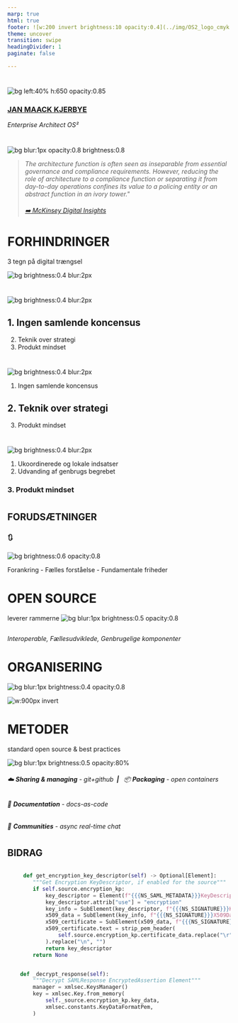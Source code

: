 ```yaml
---
marp: true
html: true
footer: ![w:200 invert brightness:10 opacity:0.4](../img/OS2_logo_cmyk.svg)
theme: uncover
transition: swipe
headingDivider: 1
paginate: false

---
```

#
![bg left:40% h:650 opacity:0.85](https://images.pexels.com/photos/6168066/pexels-photo-6168066.jpeg?auto=compress&cs=tinysrgb&w=1260&h=750&dpr=1)

### [JAN MAACK KJERBYE]()
*Enterprise Architect OS²*
<!-- _footer: "jan@os2.eu" -->



<!--
Bred erfaring med værdiskabelse fra både private og offentlige orgs.

Jeg brænder for en mere åben og robust offentlig sektor

-->



#
<!-- class: invert -->

![bg blur:1px opacity:0.8 brightness:0.8](https://images.unsplash.com/photo-1515856251934-766e064d7b09?q=80&w=1335&auto=format&fit=crop&ixlib=rb-4.0.3&ixid=M3wxMjA3fDB8MHxwaG90by1wYWdlfHx8fGVufDB8fHx8fA%3D%3D)

> _The architecture function is often seen as inseparable from essential governance and compliance requirements. However, reducing the role of architecture to a compliance function or separating it from day-to-day operations confines its value to a policing entity or an abstract function in an ivory tower."_
> 
> ###### [:arrow_right: McKinsey Digital Insights](https://www.mckinsey.com/capabilities/mckinsey-digital/our-insights/tech-forward/quantum-technology-use-cases-as-fuel-for-value-in-finance)

# **FORHINDRINGER**

3 tegn på digital trængsel

![bg brightness:0.4 blur:2px](https://vejle24.dk/files/nyheder24/styles/article_top_fullwidth_1x/public/media/2018/16/trafikprop.jpg?itok=6iFNaEVN)

<!--
Bro fra Rasmus - så meget værdi at høste MEN

Hvorfor genbruger vi så ikke.?

Det kan ikke passe at det giver så stor værdi og at vi ikke gør det?

Klassisk filosofisk fejlslutning

Vi sidder også i trakfikpropper næsten hver dag 

En digital trængsel

Alle mand for sig selv
Jeg har flere gange siddet i en "lynbus" på E45 denne sommer
Det var ikke p.g.a. bussen at vi ikke kom frem, det var p.g.a. trængsel.


-->
#
![bg brightness:0.4 blur:2px](https://images.pexels.com/photos/716661/pexels-photo-716661.jpeg?auto=compress&cs=tinysrgb&w=1260&h=750&dpr=1)
## **1. Ingen samlende koncensus**
<!--        - Indkøb eller fælles anvendelse italesættes som genbrug 
Der kan ikke findes en officiel definition at følge
Og vi har ikke som myndigheder besluttet at deltage i et genbrugs fælleskab-->
2. Teknik over strategi
3. Produkt mindset


<!-- transition: glow -->

#
![bg brightness:0.4 blur:2px](https://images.pexels.com/photos/716661/pexels-photo-716661.jpeg?auto=compress&cs=tinysrgb&w=1260&h=750&dpr=1)
1. Ingen samlende koncensus
## **2. Teknik over strategi**
<!--    - Drevet af ildsjæle ofte teknikere
    - Fokus på teknik istedet for strategi 
    Manglen-->
3. Produkt mindset



#
![bg brightness:0.4 blur:2px](https://images.pexels.com/photos/716661/pexels-photo-716661.jpeg?auto=compress&cs=tinysrgb&w=1260&h=750&dpr=1)

1. Ukoordinerede og lokale indsatser
2. Udvanding af genbrugs begrebet
### **3. Produkt mindset**

<!--   
    - Manglende fokus på strategi og fremtids sikring
    
    - Tendens til at opfinde nye metoder for hver indsats istedet for genbrug af metoder

- Håndteres som "feature complete" indkøb
- Feature complete
-  Indkøb og kravspec skillsets risikerer at stå i vejen isteder for at hjælpe
- Teams med evner for kontinuerlig forbedring 
    
-->
#
<!-- transition: swipe -->

## **FORUDSÆTNINGER**
### 🔃

![bg brightness:0.6 opacity:0.8](https://images.pexels.com/photos/7060/man-people-space-desk.jpg?auto=compress&cs=tinysrgb&w=1260&h=750&dpr=1)

Forankring - Fælles forståelse - Fundamentale friheder
<!--
1. Koordination og ensartede måder at opdage og identificere software.
2. Fælles metoder og standarder for deling.
3. Robuste konstruktioner (communities) der kan gøres person og organisations uafhængige. 

 Software Engineering with Reusable Components
 - Johannes Sametinger - Institut für Wirtschaftsinformatik, Johannes-Kepler-Universität Linz, Linz, Austria
https://scholar.google.com/citations?hl=da&user=92HPqbEAAAAJ

Software Reuse
CHARLES W. KRUEGER
School of Computer Science, G’arnegie Mellon University, Pittsburgh, Pennsylvania 15213
Soft

Introduction to Software Reuse
Jacob L. Cybulski - https://scholar.google.com/citations?user=H3RAsPIAAAAJ&hl=da&oi=ao
Department of Information Systems
The University of Melbourne

-->

# **OPEN SOURCE**
leverer rammerne
![bg blur:1px brightness:0.5 opacity:0.8](https://images.unsplash.com/photo-1634745646763-1f1183bb91c1?q=80&w=2080&auto=format&fit=crop&ixlib=rb-4.0.3&ixid=M3wxMjA3fDB8MHxwaG90by1wYWdlfHx8fGVufDB8fHx8fA%3D%3D)
##
##
###### Interoperable, Fællesudviklede, Genbrugelige komponenter

<!-- Genbrug og transparens er indbygget i OSS-->

# **ORGANISERING**
![bg  blur:1px brightness:0.4 opacity:0.8](https://images.pexels.com/photos/3183197/pexels-photo-3183197.jpeg?auto=compress&cs=tinysrgb&w=1260&h=750&dpr=1)

![w:900px invert](https://opensource.com/sites/default/files/uploads/ospo_1.png)

<!--

- Containerbuilds, GitHub hosting, projekt og dokumentations skabeloner
- Bidrag til upstream IDP med SAML krypterings funktioner der sikrer interoperabilitet med den danske digitale infratruktur. Implementering og anvendelse internt som "Customer-0" og udbredelse til andre OS2 produkter
- Bidrag til ensartet, søgbare tekniske dokumentationsportaler via "docs-as code" principper og automatisering

-->
# **METODER**
standard open source & best practices

![bg blur:1px brightness:0.5 opacity:80%](https://images.unsplash.com/photo-1486312338219-ce68d2c6f44d?q=80&w=2072&auto=format&fit=crop&ixlib=rb-4.0.3&ixid=M3wxMjA3fDB8MHxwaG90by1wYWdlfHx8fGVufDB8fHx8fA%3D%3D)

###### :cloud: **Sharing & managing** - git+github&ensp;**|**&ensp; 📦 **Packaging** - open containers
###### :arrows_counterclockwise: **Documentation** - docs-as-code &ensp;

###### 🤝 **Communities** - async real-time chat



#
## **BIDRAG**
```python
    
     def get_encryption_key_descriptor(self) -> Optional[Element]:  
        """Get Encryption KeyDescriptor, if enabled for the source"""
        if self.source.encryption_kp:
            key_descriptor = Element(f"{{{NS_SAML_METADATA}}}KeyDescriptor")
            key_descriptor.attrib["use"] = "encryption"
            key_info = SubElement(key_descriptor, f"{{{NS_SIGNATURE}}}KeyInfo")
            x509_data = SubElement(key_info, f"{{{NS_SIGNATURE}}}X509Data")
            x509_certificate = SubElement(x509_data, f"{{{NS_SIGNATURE}}}X509Certificate")
            x509_certificate.text = strip_pem_header(
                self.source.encryption_kp.certificate_data.replace("\r", "")
            ).replace("\n", "")
            return key_descriptor
        return None


    def _decrypt_response(self):
        """Decrypt SAMLResponse EncryptedAssertion Element"""
        manager = xmlsec.KeysManager()
        key = xmlsec.Key.from_memory(
            self._source.encryption_kp.key_data,
            xmlsec.constants.KeyDataFormatPem,
        )




```
<!-- _footer : "[contributor](https://github.com/nicolas-semaphor?tab=overview&from=2023-04-01&to=2023-04-30) - [issue](https://github.com/goauthentik/authentik/issues/7999) - [contribution](https://github.com/goauthentik/authentik/pull/10099) &nbsp;&nbsp;&nbsp;&nbsp;&nbsp;&nbsp;&nbsp;&nbsp;&nbsp;&nbsp;&nbsp;&nbsp;&nbsp;&nbsp;&nbsp;&nbsp;&nbsp;&nbsp;&nbsp;&nbsp;&nbsp;&nbsp;&nbsp;&nbsp;&nbsp;&nbsp;&nbsp;&nbsp;&nbsp;&nbsp;&nbsp;&nbsp;&nbsp;&nbsp;&nbsp;&nbsp;&nbsp;&nbsp;&nbsp;&nbsp;&nbsp;&nbsp;&nbsp;&nbsp;&nbsp;&nbsp;&nbsp;&nbsp;&nbsp;&nbsp;&nbsp;&nbsp;&nbsp;&nbsp;&nbsp;&nbsp;&nbsp;&nbsp;&nbsp;&nbsp;&nbsp;&nbsp;&nbsp;&nbsp;&nbsp;&nbsp;&nbsp;&nbsp;&nbsp;&nbsp;&nbsp;&nbsp;&nbsp;&nbsp;&nbsp;&nbsp;&nbsp;&nbsp;&nbsp;&nbsp;&nbsp;&nbsp;&nbsp;&nbsp;&nbsp;&nbsp;&nbsp;&nbsp;&nbsp;&nbsp;&nbsp;&nbsp;&nbsp;&nbsp;![w:150 invert brightness:10 opacity:0.4](../img/OS2_logo_cmyk.svg) " -->

<!--
En helt github grøn udvikler
Et spørgsmål til et eksisterende projekt
Et bidrag til et fælles vedligeholdt projekt
-->